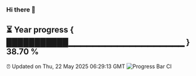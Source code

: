 ### Hi there 👋
⏳ Year progress { ███████████▁▁▁▁▁▁▁▁▁▁▁▁▁▁▁▁▁▁▁ } 38.70 %
---
⏰ Updated on Thu, 22 May 2025 06:29:13 GMT
![Progress Bar CI](https://github.com/liununu/liununu/workflows/Progress%20Bar%20CI/badge.svg)
